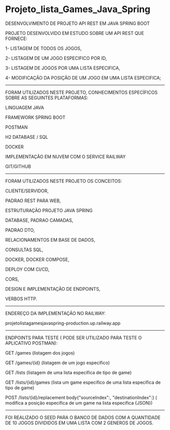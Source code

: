 # Projeto_lista_Games_Java_Spring

DESENVOLVIMENTO DE PROJETO API REST EM JAVA SPRING BOOT

PROJETO DESENVOLVIDO EM ESTUDO SOBRE UM API REST QUE FORNECE:

1- LISTAGEM DE TODOS OS JOGOS,

2- LISTAGEM DE UM JOGO ESPECIFICO POR ID,

3- LISTAGEM DE JOGOS POR UMA LISTA ESPECIFICA,

4- MODIFICAÇÃO DA POSIÇÃO DE UM JOGO EM UMA LISTA ESPECIFICA;

----------------------------------------------

FORAM UTILIZADOS NESTE PROJETO, CONHECIMENTOS ESPECÍFICOS SOBRE AS SEGUINTES PLATAFORMAS:

LINGUAGEM JAVA

FRAMEWORK SPRING BOOT

POSTMAN

H2 DATABASE / SQL

DOCKER

IMPLEMENTAÇÃO EM NUVEM COM O SERVICE RAILWAY

GIT/GITHUB

----------------------------------------------

FORAM UTILIZADOS NESTE PROJETO OS CONCEITOS:

CLIENTE/SERVIDOR,

PADRAO REST PARA WEB,

ESTRUTURAÇÃO PROJETO JAVA SPRING

DATABASE, PADRAO CAMADAS,

PADRAO DTO,

RELACIONAMENTOS EM BASE DE DADOS,

CONSULTAS SQL,

DOCKER, DOCKER COMPOSE,

DEPLOY COM CI/CD, 

CORS, 

DESIGN E IMPLEMENTAÇÃO DE ENDPOINTS,

VERBOS HTTP.

----------------------------------------

ENDEREÇO DA IMPLEMENTAÇÃO NO RAILWAY:

projetolistagamesjavaspring-production.up.railway.app

----------------------------------------

ENDPOINTS PARA TESTE ( PODE SER UTILIZADO PARA TESTE O APLICATIVO POSTMAN):

GET /games     (listagem dos jogos)

GET /games/{id}    (listagem de um jogo especifico)

GET /lists   (listagem de uma lista especifica de tipo de game)

GET /lists/{id}/games   (lista um game especifico de uma lista especifica de tipo de game)

POST /lists/{id}/replacement  body{"sourceIndex":, "destinationIndex":}   ( modifica a posição especifica de um game na lista especifica {JSON})

---------------------------------------------

FOI REALIZADO O SEED PARA O BANCO DE DADOS COM A QUANTIDADE DE 10 JOGOS DIVIDIDOS EM UMA LISTA COM 2 GENEROS DE JOGOS.


